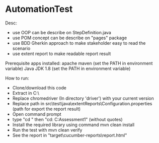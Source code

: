 # AutomationTest

Desc:
- use OOP can be describe on StepDefinition.java
- use POM concept can be describe on "pages" package
- use BDD Gherkin approach to make stakeholder easy to read the scenario
- use extent report to make readable report result




Prerequisite apps installed:
apache maven (set the PATH in environment variable)
Java JDK 1.8 (set the PATH in environment variable)


How to run:
- Clone/download this code
- Extract in C:\
- Replace chromedriver (In directory 'driver') with your current version
- Replace path in src\test\java\extentReports\Configuration.properties (path for export the report result)
- Open command prompt
- type "cd \" then "cd: C:Assessment1" (without quotes)
- Install the required library using command
     mvn clean install
- Run the test with
     mvn clean verify
- See the report in "target\cucumber-reports\report.html"